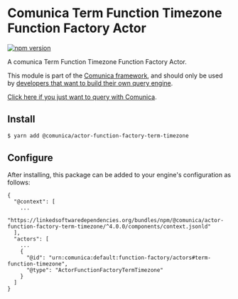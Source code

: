 # Comunica Term Function Timezone Function Factory Actor

[![npm version](https://badge.fury.io/js/%40comunica%2Factor-function-factory-term-function-timezone.svg)](https://www.npmjs.com/package/@comunica/actor-function-factory-term-timezone)

A comunica Term Function Timezone Function Factory Actor.

This module is part of the [Comunica framework](https://github.com/comunica/comunica),
and should only be used by [developers that want to build their own query engine](https://comunica.dev/docs/modify/).

[Click here if you just want to query with Comunica](https://comunica.dev/docs/query/).

## Install

```bash
$ yarn add @comunica/actor-function-factory-term-timezone
```

## Configure

After installing, this package can be added to your engine's configuration as follows:
```text
{
  "@context": [
    ...
    "https://linkedsoftwaredependencies.org/bundles/npm/@comunica/actor-function-factory-term-timezone/^4.0.0/components/context.jsonld"
  ],
  "actors": [
    ...
    {
      "@id": "urn:comunica:default:function-factory/actors#term-function-timezone",
      "@type": "ActorFunctionFactoryTermTimezone"
    }
  ]
}
```
